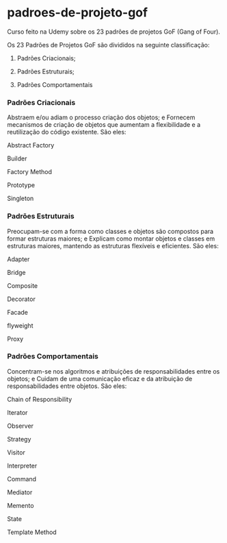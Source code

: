 # padroes-de-projeto-gof

Curso feito na Udemy sobre os 23 padrões de projetos GoF (Gang of Four).

Os 23 Padrões de Projetos GoF são divididos na seguinte classificação:

1) Padrões Criacionais;

2) Padrões Estruturais; 

3) Padrões Comportamentais



### Padrões Criacionais

Abstraem e/ou adiam o processo criação dos objetos; e
Fornecem mecanismos de criação de objetos que aumentam a flexibilidade e a reutilização do código existente.
São eles:

Abstract Factory

Builder

Factory Method

Prototype

Singleton


### Padrões Estruturais

Preocupam-se com a forma como classes e objetos são compostos para formar estruturas maiores; e
Explicam como montar objetos e classes em estruturas maiores, mantendo as estruturas flexíveis e eficientes.
São eles:

Adapter

Bridge

Composite

Decorator

Facade

flyweight

Proxy


### Padrões Comportamentais

Concentram-se nos algoritmos e atribuições de responsabilidades entre os objetos; e
Cuidam de uma comunicação eficaz e da atribuição de responsabilidades entre objetos.
São eles:

Chain of Responsibility

Iterator

Observer

Strategy

Visitor

Interpreter

Command

Mediator

Memento

State

Template Method

